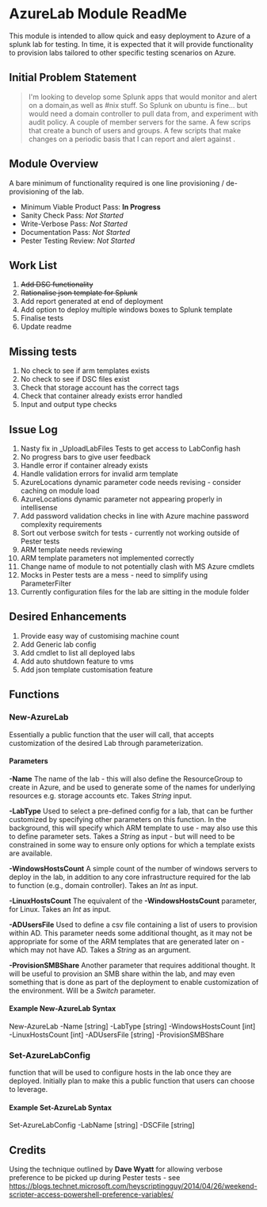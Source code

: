 # AzureLab Module ReadMe

This module is intended to allow quick and easy deployment to Azure of a splunk lab for testing. In time, it is expected that it will provide functionality to provision labs tailored to other specific testing scenarios on Azure.

## Initial Problem Statement

> I'm looking to develop some Splunk apps that would monitor and alert on a domain,as well as #nix stuff.
> So Splunk on ubuntu is fine... but would need a domain controller to pull data from, and experiment with audit policy.
> A couple of member servers for the same.
> A few scrips that create a bunch of users and groups.
> A few scripts that make changes on a periodic basis that I can report and alert against .

## Module Overview

A bare minimum of functionality required is one line provisioning / de-provisioning of the lab.

* Minimum Viable Product Pass: **In Progress**
* Sanity Check Pass:            *Not Started*
* Write-Verbose Pass:           *Not Started*
* Documentation Pass:           *Not Started*
* Pester Testing Review:        *Not Started*

## Work List

1. ~~Add DSC functionality~~
1. ~~Rationalise json template for Splunk~~
1. Add report generated at end of deployment
1. Add option to deploy multiple windows boxes to Splunk template
1. Finalise tests
1. Update readme

## Missing tests

1. No check to see if arm templates exists
1. No check to see if DSC files exist
1. Check that storage account has the correct tags
1. Check that container already exists error handled
1. Input and output type checks

## Issue Log

1. Nasty fix in _UploadLabFiles Tests to get access to LabConfig hash
1. No progress bars to give user feedback
1. Handle error if container already exists
1. Handle validation errors for invalid arm template
1. AzureLocations dynamic parameter code needs revising - consider caching on module load
1. AzureLocations dynamic parameter not appearing properly in intellisense
1. Add password validation checks in line with Azure machine password complexity requirements
1. Sort out verbose switch for tests - currently not working outside of Pester tests
1. ARM template needs reviewing
1. ARM template parameters not implemented correctly
1. Change name of module to not potentially clash with MS Azure cmdlets
1. Mocks in Pester tests are a mess - need to simplify using ParameterFilter
1. Currently configuration files for the lab are sitting in the module folder

## Desired Enhancements

1. Provide easy way of customising machine count
1. Add Generic lab config
1. Add cmdlet to list all deployed labs
1. Add auto shutdown feature to vms
1. Add json template customisation feature

## Functions

### New-AzureLab

Essentially a public function that the user will call, that accepts customization of the desired Lab through parameterization.

#### Parameters

**-Name**
The name of the lab - this will also define the ResourceGroup to create in Azure, and be used to generate some of the names for underlying resources e.g. storage accounts etc. Takes *String* input.

**-LabType**
Used to select a pre-defined config for a lab, that can be further customized by specifying other parameters on this function. In the background, this will specify which ARM template to use - may also use this to define parameter sets. Takes a *String* as input - but will need to be constrained in some way to ensure only options for which a template exists are available.

**-WindowsHostsCount**
A simple count of the number of windows servers to deploy in the lab, in addition to any core infrastructure required for the lab to function (e.g., domain controller). Takes an *Int* as input.

**-LinuxHostsCount**
The equivalent of the **-WindowsHostsCount** parameter, for Linux. Takes an *Int* as input.

**-ADUsersFile**
Used to define a csv file containing a list of users to provision within AD. This parameter needs some additional thought, as it may not be appropriate for some of the ARM templates that are generated later on - which may not have AD. Takes a *String* as an argument.

**-ProvisionSMBShare**
Another parameter that requires additional thought. It will be useful to provision an SMB share within the lab, and may even something that is done as part of the deployment to enable customization of the environment. Will be a *Switch*  parameter.

#### Example New-AzureLab Syntax

New-AzureLab -Name [string] -LabType [string] -WindowsHostsCount [int] -LinuxHostsCount [int] -ADUsersFile [string] -ProvisionSMBShare

### Set-AzureLabConfig

function that will be used to configure hosts in the lab once they are deployed. Initially plan to make this a public function that users can choose to leverage.

#### Example Set-AzureLab Syntax

Set-AzureLabConfig -LabName [string] -DSCFile [string]

## Credits

Using the technique outlined by **Dave Wyatt**  for allowing verbose preference to be picked up during Pester tests - see <https://blogs.technet.microsoft.com/heyscriptingguy/2014/04/26/weekend-scripter-access-powershell-preference-variables/>
